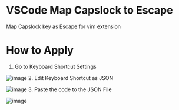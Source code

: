 # VSCode Map Capslock to Escape
Map Capslock key as Escape for vim extension

# How to Apply
1. Go to Keyboard Shortcut Settings

![image](https://github.com/user-attachments/assets/d5651882-0e7c-45c8-b960-5da93d552a9a)
2. Edit Keyboard Shortcut as JSON

![image](https://github.com/user-attachments/assets/9ef828ba-cca8-449c-83b5-c1d9874ab1cd)
3. Paste the code to the JSON File

![image](https://github.com/user-attachments/assets/90daf82b-c984-48b8-ab33-385b69e24a69)
